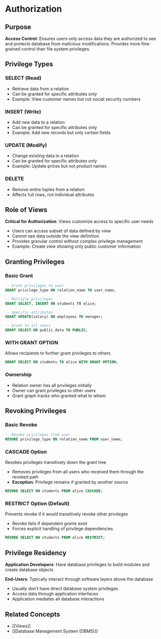# Authorization

## Purpose

**Access Control**: Ensures users only access data they are authorized to see and protects database from malicious modifications. Provides more fine-grained control than file system privileges.

## Privilege Types

### **SELECT (Read)**
- Retrieve data from a relation
- Can be granted for specific attributes only
- Example: View customer names but not social security numbers

### **INSERT (Write)**
- Add new data to a relation
- Can be granted for specific attributes only
- Example: Add new records but only certain fields

### **UPDATE (Modify)**
- Change existing data in a relation
- Can be granted for specific attributes only
- Example: Update prices but not product names

### **DELETE**
- Remove entire tuples from a relation
- Affects full rows, not individual attributes

## Role of Views

**Critical for Authorization**: Views customize access to specific user needs
- Users can access subset of data defined by view
- Cannot see data outside the view definition
- Provides granular control without complex privilege management
- Example: Create view showing only public customer information

## Granting Privileges

### **Basic Grant**
```sql
-- Grant privileges to user
GRANT privilege_type ON relation_name TO user_name;

-- Multiple privileges
GRANT SELECT, INSERT ON students TO alice;

-- Specific attributes
GRANT UPDATE(salary) ON employees TO manager;

-- Grant to all users
GRANT SELECT ON public_data TO PUBLIC;
```

### **WITH GRANT OPTION**
Allows recipients to further grant privileges to others
```sql
GRANT SELECT ON students TO alice WITH GRANT OPTION;
```

### **Ownership**
- Relation owner has all privileges initially
- Owner can grant privileges to other users
- Grant graph tracks who granted what to whom

## Revoking Privileges

### **Basic Revoke**
```sql
-- Revoke privileges from user
REVOKE privilege_type ON relation_name FROM user_name;
```

### **CASCADE Option**
Revokes privileges transitively down the grant tree
- Removes privileges from all users who received them through the revoked path
- **Exception**: Privilege remains if granted by another source
```sql
REVOKE SELECT ON students FROM alice CASCADE;
```

### **RESTRICT Option** (Default)
Prevents revoke if it would transitively revoke other privileges
- Revoke fails if dependent grants exist
- Forces explicit handling of privilege dependencies
```sql
REVOKE SELECT ON students FROM alice RESTRICT;
```

## Privilege Residency

**Application Developers**: Have database privileges to build modules and create database objects

**End-Users**: Typically interact through software layers above the database
- Usually don't have direct database system privileges
- Access data through application interfaces
- Application mediates all database interactions

## Related Concepts

- [[Views]]
- [[Database Management System (DBMS)]]

